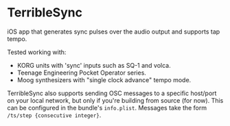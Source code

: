 # TerribleSync

iOS app that generates sync pulses over the audio output and supports tap tempo.

Tested working with:
- KORG units with 'sync' inputs such as SQ-1 and volca.
- Teenage Engineering Pocket Operator series.
- Moog synthesizers with "single clock advance" tempo mode.

TerribleSync also supports sending OSC messages to a specific host/port on your local
network, but only if you're building from source (for now). This can be configured in
the bundle's `info.plist`. Messages take the form `/ts/step {consecutive integer}`.
